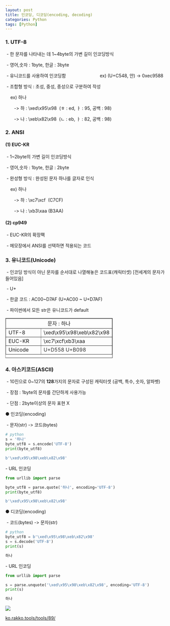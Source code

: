 ```yaml
---
layout: post
title: 인코딩, 디코딩(encoding, decoding)
categories: Python
tags: [Python]
---
```


### 1\. UTF-8

 - 한 문자를 나타내는 데 1~4byte의 가변 길이 인코딩방식

 - 영어,숫자 : 1byte, 한글 : 3byte

 - 유니코드를 사용하여 인코딩함                           ex) (U+C548, 안) -> 0xec9588

 - 조합형 방식 : 초성, 중성, 종성으로 구분하여 작성

    ex) 하나

       -> 하 : \\xed\\x95\\x98  (ㅎ : ed, ㅏ : 95, 공백 : 98)

       -> 나 : \\xeb\\x82\\x98  (ㄴ : eb, ㅏ : 82, 공백 : 98)

### 2\. ANSI

#### (1) EUC-KR

 - 1~2byte의 가변 길이 인코딩방식

 - 영어,숫자 : 1byte, 한글 : 2byte 

 - 완성형 방식 : 완성된 문자 하나를 글자로 인식

    ex) 하나

       -> 하 :  \\xc7\\xcf  (C7CF)

       -> 나 : \\xb3\\xaa (B3AA)

#### (2) cp949

 - EUC-KR의 확장팩

 - 메모장에서 ANSI를 선택하면 적용되는 코드

### 3\. 유니코드(Unicode)

 - 인코딩 방식이 아닌 문자를 순서대로 나열해놓은 코드표(캐릭터셋) \[전세계의 문자가 들어있음\]

 - U+

 - 한글 코드 : AC00~D7AF (U+AC00 ~ U+D7AF)

 - 파이썬에서 모든 str은 유니코드가 default

<table style="border-collapse: collapse; width: 66.7442%; height: 125px;" border="1" data-ke-style="style4"><tbody><tr style="height: 18px;"><td style="width: 50%; text-align: center; height: 18px;" colspan="2">문자 : 하나</td></tr><tr style="height: 18px;"><td style="width: 50%; height: 18px;">UTF-8</td><td style="width: 50%; height: 18px;">\xed\x95\x98\xeb\x82\x98</td></tr><tr style="height: 18px;"><td style="width: 50%; height: 18px;">EUC-KR</td><td style="width: 50%; height: 18px;">\xc7\xcf\xb3\xaa</td></tr><tr style="height: 18px;"><td style="width: 50%; height: 18px;">Unicode</td><td style="width: 50%; height: 18px;"><span style="color: #333333;">U+D558 <span style="color: #333333;">U+B098</span></span></td></tr></tbody></table>

### 4\. 아스키코드(ASCII)

 - 10진으로 0~127의 **128**가지의 문자로 구성된 캐릭터셋 (공백, 특수, 숫자, 알파벳)

 - 장점 : 1byte의 문자를 간단하게 사용가능

 - 단점 : 2byte이상의 문자 표현 X

● 인코딩(encoding)

 - 문자(str) -> 코드(bytes) 

```python
# python
s = '하나'
byte_utf8 = s.encode('UTF-8')
print(byte_utf8)

b'\xed\x95\x98\xeb\x82\x98'
```

\- URL 인코딩

```python
from urllib import parse

byte_utf8 = parse.quote('하나', encoding='UTF-8')
print(byte_utf8)

b'\xed\x95\x98\xeb\x82\x98'
```

● 디코딩(encoding)

 - 코드(bytes) \-> 문자(str)

```python
# python
byte_utf8 = b'\xed\x95\x98\xeb\x82\x98'
s = s.decode('UTF-8')
print(s)

하나
```

\- URL 인코딩

```python
from urllib import parse

s = parse.unquote('\xed\x95\x98\xeb\x82\x98', encoding='UTF-8')
print(s)

하나
```

![](https://img1.daumcdn.net/thumb/R1280x0/?scode=mtistory2&fname=https%3A%2F%2Fblog.kakaocdn.net%2Fdn%2FbNhzBf%2FbtqVugGINe1%2FwtMOGbgznCf8czbK6MMGSK%2Fimg.png)



[ko.rakko.tools/tools/89/](https://ko.rakko.tools/tools/89/)